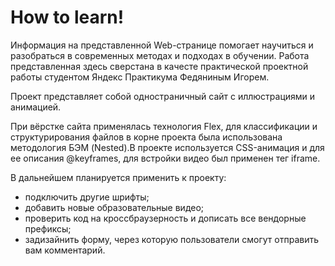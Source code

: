 # How to learn!
Информация на представленной Web-странице помогает научиться и разобраться в современных методах и подходах в обучении.  Работа представленная здесь сверстана в качесте практической проектной работы студентом Яндекс Практикума Федяниным Игорем.

Проект представляет собой одностраничный сайт с иллюстрациями и анимацией.

При вёрстке сайта применялась технология Flex, для классификации и структурирования файлов в корне проекта была использована методология БЭМ (Nested).В проекте используется CSS-анимация и для ее описания @keyframes, для встройки видео был применен тег iframe.

В дальнейшем планируется применить к проекту: 
* подключить другие шрифты;
* добавить новые образовательные видео;
* проверить код на кроссбраузерность и дописать все вендорные префиксы;
* задизайнить форму, через которую пользователи смогут отправить вам комментарий.